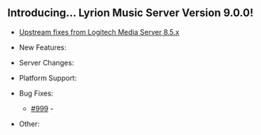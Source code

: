 ## Introducing... Lyrion Music Server Version 9.0.0!

- [Upstream fixes from Logitech Media Server 8.5.x](changelog-lms8.md)

- New Features:

- Server Changes:

- Platform Support:

- Bug Fixes:

	- [#999](https://github.com/LMS-Community/slimserver/issues/999) \-

- Other:

